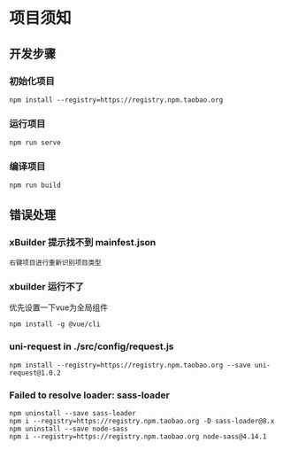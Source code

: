 # 项目须知

## 开发步骤

### 初始化项目

```
npm install --registry=https://registry.npm.taobao.org
```

### 运行项目

```
npm run serve
```

### 编译项目

```
npm run build
```


## 错误处理

### xBuilder 提示找不到 mainfest.json

```
右键项目进行重新识别项目类型
```

### xbuilder 运行不了

优先设置一下vue为全局组件
```
npm install -g @vue/cli
```

### uni-request in ./src/config/request.js

```
npm install --registry=https://registry.npm.taobao.org --save uni-request@1.0.2
```

### Failed to resolve loader: sass-loader

```
npm uninstall --save sass-loader
npm i --registry=https://registry.npm.taobao.org -D sass-loader@8.x
npm uninstall --save node-sass
npm i --registry=https://registry.npm.taobao.org node-sass@4.14.1
```


